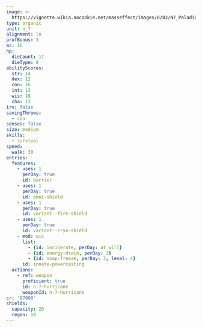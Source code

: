 ```yaml
---
image: >-
  https://vignette.wikia.nocookie.net/masseffect/images/8/83/N7_Paladin_Sentinel_MP.png/revision/latest/scale-to-width-down/250?cb=20120717151128
type: organic
unit: n_7
alignment: ln
profBonus: 3
ac: 16
hp:
  dieCount: 17
  dieType: 8
abilityScores:
  str: 14
  dex: 12
  con: 16
  int: 13
  wis: 16
  cha: 13
irv: false
savingThrows:
  - con
senses: false
size: medium
skills:
  - survival
speed:
  walk: 30
entries:
  features:
    - uses: 1
      perDay: true
      id: barrier
    - uses: 1
      perDay: true
      id: omni-shield
    - uses: 1
      perDay: true
      id: variant--fire-shield
    - uses: 1
      perDay: true
      id: variant--cryo-shield
    - mod: wis
      list:
        - {id: incinerate, perDay: at_will}
        - {id: energy-drain, perDay: 3}
        - {id: snap-freeze, perDay: 3, level: 4}
      id: innate-powercasting
  actions:
    - ref: weapon
      proficient: true
      id: n-7-hurricane
      weaponId: n-7-hurricane
cr: '07000'
shields:
  capacity: 20
  regen: 10
---
```

